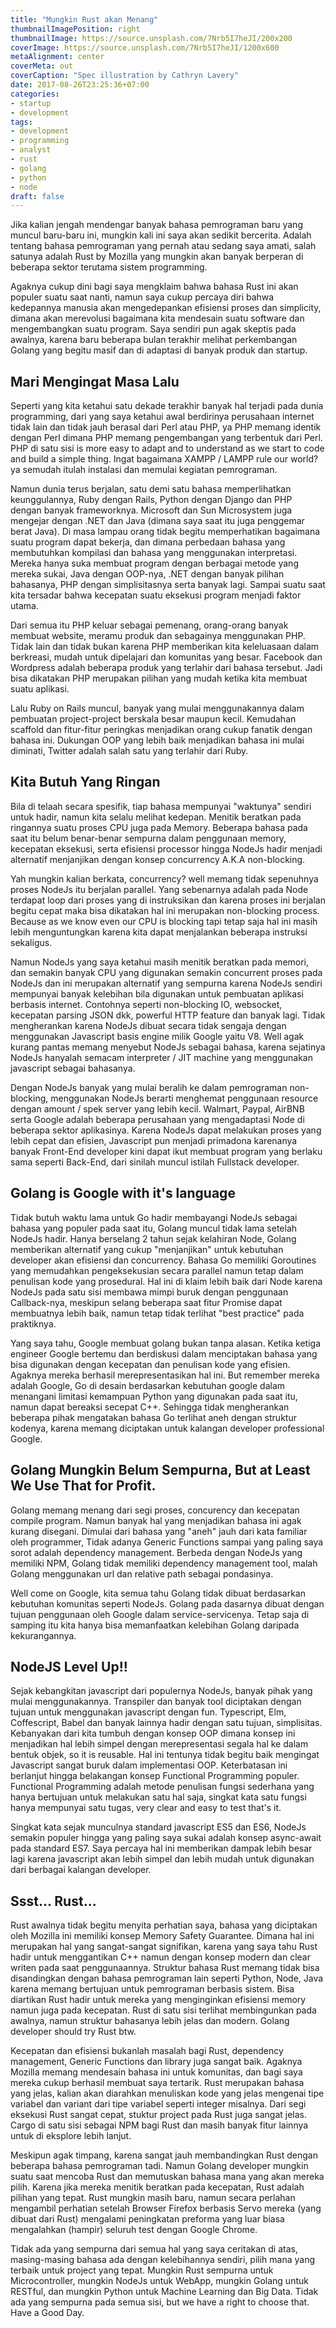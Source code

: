 ```yaml
---
title: "Mungkin Rust akan Menang"
thumbnailImagePosition: right
thumbnailImage: https://source.unsplash.com/7Nrb5I7heJI/200x200
coverImage: https://source.unsplash.com/7Nrb5I7heJI/1200x600
metaAlignment: center
coverMeta: out
coverCaption: "Spec illustration by Cathryn Lavery"
date: 2017-08-26T23:25:36+07:00
categories:
- startup
- development
tags:
- development
- programming
- analyst
- rust
- golang
- python
- node
draft: false
---
```

Jika kalian jengah mendengar banyak bahasa pemrograman baru yang muncul baru-baru ini, mungkin kali ini saya akan sedikit bercerita. Adalah tentang bahasa pemrograman yang pernah atau sedang saya amati, salah satunya adalah Rust by Mozilla yang mungkin akan banyak berperan di beberapa sektor terutama sistem programming.
<!--more-->

Agaknya cukup dini bagi saya mengklaim bahwa bahasa Rust ini akan populer suatu saat nanti, namun saya cukup percaya diri bahwa kedepannya manusia akan mengedepankan efisiensi proses dan simplicity, dimana akan merevolusi bagaimana kita mendesain suatu software dan mengembangkan suatu program. Saya sendiri pun agak skeptis pada awalnya, karena baru beberapa bulan terakhir melihat perkembangan Golang yang begitu masif dan di adaptasi di banyak produk dan startup.

## Mari Mengingat Masa Lalu
Seperti yang kita ketahui satu dekade terakhir banyak hal terjadi pada dunia programming, dari yang saya ketahui awal berdirinya perusahaan internet tidak lain dan tidak jauh berasal dari Perl atau PHP, ya PHP memang identik dengan Perl dimana PHP memang pengembangan yang terbentuk dari Perl. PHP di satu sisi is more easy to adapt and to understand as we start to code and build a simple thing. Ingat bagaimana XAMPP / LAMPP rule our world? ya semudah itulah instalasi dan memulai kegiatan pemrograman.

Namun dunia terus berjalan, satu demi satu bahasa memperlihatkan keunggulannya, Ruby dengan Rails, Python dengan Django dan PHP dengan banyak frameworknya. Microsoft dan Sun Microsystem juga mengejar dengan .NET dan Java (dimana saya saat itu juga penggemar berat Java). Di masa lampau orang tidak begitu memperhatikan bagaimana  suatu program dapat bekerja, dan dimana perbedaan bahasa yang membutuhkan kompilasi dan bahasa yang menggunakan interpretasi. Mereka hanya suka membuat program dengan berbagai metode yang mereka sukai, Java dengan OOP-nya, .NET dengan banyak pilihan bahasanya, PHP dengan simplisitasnya serta banyak lagi. Sampai suatu saat kita tersadar bahwa kecepatan suatu eksekusi program menjadi faktor utama.

Dari semua itu PHP keluar sebagai pemenang, orang-orang banyak membuat website, meramu produk dan sebagainya menggunakan PHP. Tidak lain dan tidak bukan karena PHP memberikan kita keleluasaan dalam berkreasi, mudah untuk dipelajari dan komunitas yang besar. Facebook dan Wordpress adalah beberapa produk yang terlahir dari bahasa tersebut. Jadi bisa dikatakan PHP merupakan pilihan yang mudah ketika kita membuat suatu aplikasi.

Lalu Ruby on Rails muncul, banyak yang mulai menggunakannya dalam pembuatan project-project berskala besar maupun kecil. Kemudahan scaffold dan fitur-fitur peringkas menjadikan orang cukup fanatik dengan bahasa ini. Dukungan OOP yang lebih baik menjadikan bahasa ini mulai diminati, Twitter adalah salah satu yang terlahir dari Ruby.

## Kita Butuh Yang Ringan
Bila di telaah secara spesifik, tiap bahasa mempunyai "waktunya" sendiri untuk hadir, namun kita selalu melihat kedepan. Menitik beratkan pada ringannya suatu proses CPU juga pada Memory. Beberapa bahasa pada saat itu belum benar-benar sempurna dalam penggunaan memory, kecepatan eksekusi, serta efisiensi processor hingga NodeJs hadir menjadi alternatif menjanjikan dengan konsep concurrency A.K.A non-blocking.

Yah mungkin kalian berkata, concurrency? well memang tidak sepenuhnya proses NodeJs itu berjalan parallel. Yang sebenarnya adalah pada Node terdapat loop dari proses yang di instruksikan dan karena proses ini berjalan begitu cepat maka bisa dikatakan hal ini merupakan non-blocking process. Because as we know even our CPU is blocking tapi tetap saja hal ini masih lebih menguntungkan karena kita dapat menjalankan beberapa instruksi sekaligus.

Namun NodeJs yang saya ketahui masih menitik beratkan pada memori, dan semakin banyak CPU yang digunakan semakin concurrent proses pada NodeJs dan ini merupakan alternatif yang sempurna karena NodeJs sendiri mempunyai banyak kelebihan bila digunakan untuk pembuatan aplikasi berbasis internet. Contohnya seperti non-blocking IO, websocket, kecepatan parsing JSON dkk, powerful HTTP feature dan banyak lagi. Tidak mengherankan karena NodeJs dibuat secara tidak sengaja dengan menggunakan Javascript basis engine milik Google yaitu V8. Well agak kurang pantas memang menyebut NodeJs sebagai bahasa, karena sejatinya NodeJs hanyalah semacam interpreter / JIT machine yang menggunakan javascript sebagai bahasanya.

Dengan NodeJs banyak yang mulai beralih ke dalam pemrograman non-blocking, menggunakan NodeJs berarti menghemat penggunaan resource dengan amount / spek server yang lebih kecil. Walmart, Paypal, AirBNB serta Google adalah beberapa perusahaan yang mengadaptasi Node di beberapa sektor aplikasinya. Karena NodeJs dapat melakukan proses yang lebih cepat dan efisien, Javascript pun menjadi primadona karenanya banyak Front-End developer kini dapat ikut membuat program yang berlaku sama seperti Back-End, dari sinilah muncul istilah Fullstack developer.

## Golang is Google with it's language
Tidak butuh waktu lama untuk Go hadir membayangi NodeJs sebagai bahasa yang populer pada saat itu, Golang muncul tidak lama setelah NodeJs hadir. Hanya berselang 2 tahun sejak kelahiran Node, Golang memberikan alternatif yang cukup "menjanjikan" untuk kebutuhan developer akan efisiensi dan concurrency. Bahasa Go memiliki Goroutines yang memudahkan pengeksekusian secara parallel namun tetap dalam penulisan kode yang prosedural. Hal ini di klaim lebih baik dari Node karena NodeJs pada satu sisi membawa mimpi buruk dengan penggunaan Callback-nya, meskipun selang beberapa saat fitur Promise dapat membuatnya lebih baik, namun tetap tidak terlihat "best practice" pada praktiknya.

Yang saya tahu, Google membuat golang bukan tanpa alasan. Ketika ketiga engineer Google bertemu dan berdiskusi dalam menciptakan bahasa yang bisa digunakan dengan kecepatan dan penulisan kode yang efisien. Agaknya mereka berhasil merepresentasikan hal ini. But remember mereka adalah Google, Go di desain berdasarkan kebutuhan google dalam menangani limitasi kemampuan Python yang digunakan pada saat itu, namun dapat bereaksi secepat C++. Sehingga tidak mengherankan beberapa pihak mengatakan bahasa Go terlihat aneh dengan struktur kodenya, karena memang diciptakan untuk kalangan developer professional Google.

## Golang Mungkin Belum Sempurna, But at Least We Use That for Profit.
Golang memang menang dari segi proses, concurency dan kecepatan compile program. Namun banyak hal yang menjadikan bahasa ini agak kurang disegani. Dimulai dari bahasa yang "aneh" jauh dari kata familiar oleh programmer, Tidak adanya Generic Functions sampai yang paling saya sorot adalah dependency management. Berbeda dengan NodeJs yang memiliki NPM, Golang tidak memiliki dependency management tool, malah Golang menggunakan url dan relative path sebagai pondasinya. 

Well come on Google, kita semua tahu Golang tidak dibuat berdasarkan kebutuhan komunitas seperti NodeJs. Golang pada dasarnya dibuat dengan tujuan penggunaan oleh Google dalam service-servicenya. Tetap saja di samping itu kita hanya bisa memanfaatkan kelebihan Golang daripada kekurangannya. 

## NodeJS Level Up!!
Sejak kebangkitan javascript dari populernya NodeJs, banyak pihak yang mulai menggunakannya. Transpiler dan banyak tool diciptakan dengan tujuan untuk menggunakan javascript dengan fun. Typescript, Elm, Coffescript, Babel dan banyak lainnya hadir dengan satu tujuan, simplisitas. Kebanyakan dari kita tumbuh dengan konsep OOP dimana konsep ini menjadikan hal lebih simpel dengan merepresentasi segala hal ke dalam bentuk objek, so it is reusable. Hal ini tentunya tidak begitu baik mengingat Javascript sangat buruk dalam implementasi OOP. Keterbatasan ini berlanjut hingga belakangan konsep Functional Programming populer. Functional Programming adalah metode penulisan fungsi sederhana yang hanya bertujuan untuk melakukan satu hal saja, singkat kata satu fungsi hanya mempunyai satu tugas, very clear and easy to test that's it.

Singkat kata sejak munculnya standard javascript ES5 dan ES6, NodeJs semakin populer hingga yang paling saya sukai adalah konsep async-await pada standard ES7. Saya percaya hal ini memberikan dampak lebih besar lagi karena javascript akan lebih simpel dan lebih mudah untuk digunakan dari berbagai kalangan developer.

## Ssst... Rust...
Rust awalnya tidak begitu menyita perhatian saya, bahasa yang diciptakan oleh Mozilla ini memiliki konsep Memory Safety Guarantee. Dimana hal ini merupakan hal yang sangat-sangat signifikan, karena yang saya tahu Rust hadir untuk menggantikan C++ namun dengan konsep modern dan clear writen pada saat penggunaannya. Struktur bahasa Rust memang tidak bisa disandingkan dengan bahasa pemrograman lain seperti Python, Node, Java karena memang bertujuan untuk pemrograman berbasis sistem. Bisa diartikan Rust hadir untuk mereka yang menginginkan efisiensi memory namun juga pada kecepatan. Rust di satu sisi terlihat membingunkan pada awalnya, namun struktur bahasanya lebih jelas dan modern. Golang developer should try Rust btw.

Kecepatan dan efisiensi bukanlah masalah bagi Rust, dependency management, Generic Functions dan library juga sangat baik. Agaknya Mozilla memang mendesain bahasa ini untuk komunitas, dan bagi saya mereka cukup berhasil membuat saya tertarik. Rust merupakan bahasa yang jelas, kalian akan diarahkan menuliskan kode yang jelas mengenai tipe variabel dan variant dari tipe variabel seperti integer misalnya. Dari segi eksekusi Rust sangat cepat, stuktur project pada Rust juga sangat jelas. Cargo di satu sisi sebagai NPM bagi Rust dan masih banyak fitur lainnya untuk di eksplore lebih lanjut.

Meskipun agak timpang, karena sangat jauh membandingkan Rust dengan beberapa bahasa pemrograman tadi. Namun Golang developer mungkin suatu saat mencoba Rust dan memutuskan bahasa mana yang akan mereka pilih. Karena jika mereka menitik beratkan pada kecepatan, Rust adalah pilihan yang tepat. Rust mungkin masih baru, namun secara perlahan mengambil perhatian setelah Browser Firefox berbasis Servo mereka (yang dibuat dari Rust) mengalami peningkatan preforma yang luar biasa mengalahkan (hampir) seluruh test dengan Google Chrome.

Tidak ada yang sempurna dari semua hal yang saya ceritakan di atas, masing-masing bahasa ada dengan kelebihannya sendiri, pilih mana yang terbaik untuk project yang tepat. Mungkin Rust sempurna untuk Microcontroller, mungkin NodeJs untuk WebApp, mungkin Golang untuk RESTful, dan mungkin Python untuk Machine Learning dan Big Data. Tidak ada yang sempurna pada semua sisi, but we have a right to choose that. Have a Good Day.
